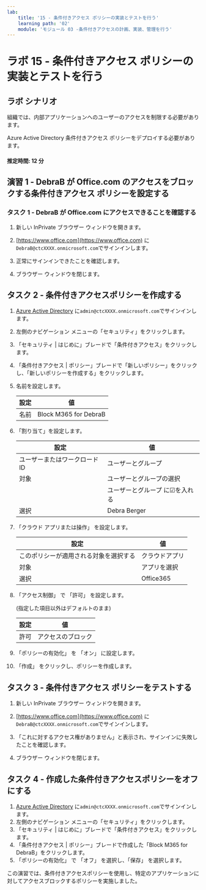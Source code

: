 ```yaml
---
lab:
    title: '15 - 条件付きアクセス ポリシーの実装とテストを行う'
    learning path: '02'
    module: 'モジュール 03 -条件付きアクセスの計画、実装、管理を行う'
---
```


# ラボ 15 - 条件付きアクセス ポリシーの実装とテストを行う

## ラボ シナリオ

組織では、内部アプリケーションへのユーザーのアクセスを制限する必要があります。

Azure Active Directory 条件付きアクセス ポリシーをデプロイする必要があります。

#### 推定時間: 12 分

## 演習 1 - DebraB が Office.com のアクセスをブロックする条件付きアクセス ポリシーを設定する

### タスク 1 - DebraB が Office.com にアクセスできることを確認する

1. 新しい InPrivate ブラウザー ウィンドウを開きます。

2. [https://www.office.com](https://www.office.com) に`DebraB@ctcXXXX.onmicrosoft.com`でサインインします。

3. 正常にサインインできたことを確認します。

4. ブラウザー ウィンドウを閉じます。

    

## タスク 2 - 条件付きアクセスポリシーを作成する

1. [Azure Active Directory]( https://portal.azure.com/#blade/Microsoft_AAD_IAM/ActiveDirectoryMenuBlade/Overview) に`admin@ctcXXXX.onmicrosoft.com`でサインインします。

2. 左側のナビゲーション メニューの「セキュリティ」をクリックします。

3. 「セキュリティ | はじめに」ブレードで「条件付きアクセス」をクリックします。

4. 「条件付きアクセス | ポリシー」ブレードで「新しいポリシー」をクリックし、「新しいポリシーを作成する」をクリックします。

4. 名前を設定します。

    | 設定 | 値                    |
    | ---- | --------------------- |
    | 名前 | Block M365 for DebraB |
    
6. 「割り当て」を設定します。

    | 設定                         | 値                             |
    | ---------------------------- | ------------------------------ |
    | ユーザーまたはワークロードID | ユーザーとグループ             |
    | 対象                         | ユーザーとグループの選択       |
    |                              | ユーザーとグループ に☑を入れる |
    | 選択                         | Debra Berger                   |

7. 「クラウド アプリまたは操作」 を設定します。

    | 設定                                   | 値             |
    | -------------------------------------- | -------------- |
    | このポリシーが適用される対象を選択する | クラウドアプリ |
    | 対象                                   | アプリを選択   |
    | 選択                                   | Office365      |

8. 「アクセス制御」 で 「許可」 を設定します。

    (指定した項目以外はデフォルトのまま)

    | 設定 | 値                 |
    | ---- | ------------------ |
    | 許可 | アクセスのブロック |

9. 「ポリシーの有効化」 を 「オン」 に設定します。

10. 「作成」 をクリックし、ポリシーを作成します。

    

## タスク 3 - 条件付きアクセス ポリシーをテストする

1. 新しい InPrivate ブラウザー ウィンドウを開きます。

2. [https://www.office.com](https://www.office.com) に`DebraB@ctcXXXX.onmicrosoft.com`でサインインします。

3. 「これに対するアクセス権がありません」と表示され、サインインに失敗したことを確認します。

4. ブラウザー ウィンドウを閉じます。

     

## タスク 4 - 作成した条件付きアクセスポリシーをオフにする

1. [Azure Active Directory]( https://portal.azure.com/#blade/Microsoft_AAD_IAM/ActiveDirectoryMenuBlade/Overview) に`admin@ctcXXXX.onmicrosoft.com`でサインインします。
2. 左側のナビゲーション メニューの「セキュリティ」をクリックします。
3. 「セキュリティ | はじめに」ブレードで「条件付きアクセス」をクリックします。
4. 「条件付きアクセス | ポリシー」ブレードで作成した「Block M365 for DebraB」をクリックします。
5. 「ポリシーの有効化」 で 「オフ」 を選択し、「保存」 を選択します。



この演習では、条件付きアクセスポリシーを使用し、特定のアプリケーションに対してアクセスブロックするポリシーを実施しました。
